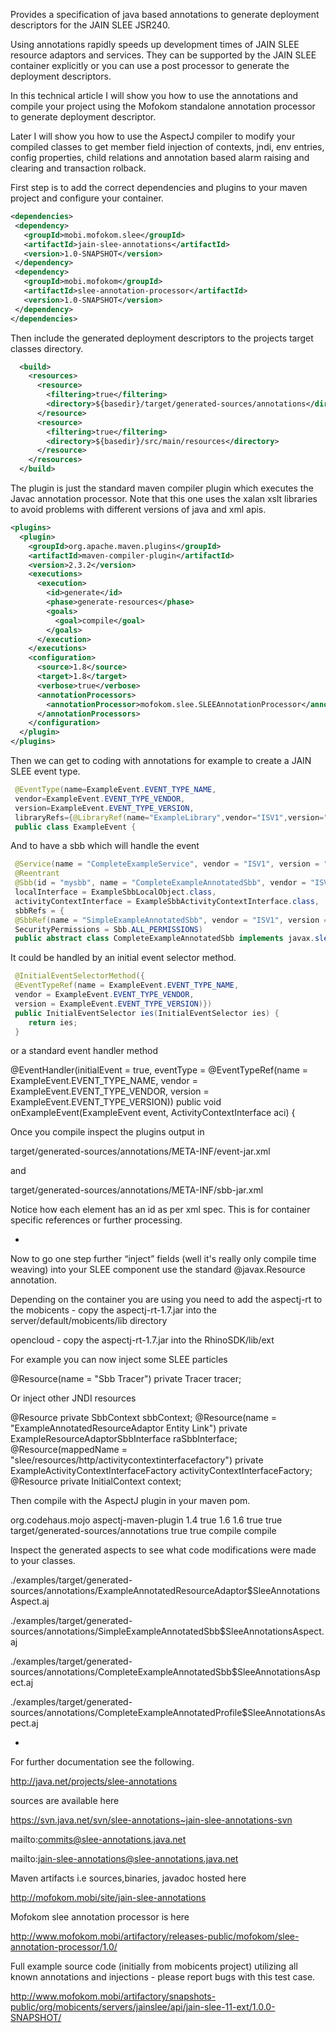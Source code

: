 Provides a specification of java based annotations to generate deployment descriptors for the JAIN SLEE JSR240.

Using annotations rapidly speeds up development times of JAIN SLEE resource adaptors and services. They can be supported by the JAIN SLEE container explicitly or you can use a post processor to generate the deployment descriptors.

In this technical article I will show you how to use the annotations and compile your project using the Mofokom standalone annotation processor to generate deployment descriptor.

Later I will show you how to use the AspectJ compiler to modify your compiled classes to get member field injection of contexts, jndi, env entries, config properties, child relations and annotation based alarm raising and clearing and transaction rolback.

First step is to add the correct dependencies and plugins to your maven project and configure your container.

 ````xml
<dependencies>
  <dependency>
    <groupId>mobi.mofokom.slee</groupId>
    <artifactId>jain-slee-annotations</artifactId>
    <version>1.0-SNAPSHOT</version>
  </dependency>
  <dependency>
    <groupId>mobi.mofokom</groupId>
    <artifactId>slee-annotation-processor</artifactId>
    <version>1.0-SNAPSHOT</version>
  </dependency>    
</dependencies>
````

Then include the generated deployment descriptors to the projects target classes directory.

````xml
  <build>
    <resources>
      <resource>
        <filtering>true</filtering>
        <directory>${basedir}/target/generated-sources/annotations</directory>
      </resource>
      <resource>
        <filtering>true</filtering>
        <directory>${basedir}/src/main/resources</directory>
      </resource>
    </resources>
  </build>
````

The plugin is just the standard maven compiler plugin which executes the Javac annotation processor. Note that this one uses the xalan xslt libraries to avoid problems with different versions of java and xml apis.

````xml 
<plugins>
  <plugin>
    <groupId>org.apache.maven.plugins</groupId>
    <artifactId>maven-compiler-plugin</artifactId>
    <version>2.3.2</version>
    <executions>
      <execution>
        <id>generate</id>
        <phase>generate-resources</phase>
        <goals>
          <goal>compile</goal> 
        </goals>
      </execution>
    </executions>
    <configuration>
      <source>1.8</source>
      <target>1.8</target>
      <verbose>true</verbose>
      <annotationProcessors>
        <annotationProcessor>mofokom.slee.SLEEAnnotationProcessor</annotationProcessor>
      </annotationProcessors>
    </configuration>
  </plugin>
</plugins>
````

Then we can get to coding with annotations for example to create a JAIN SLEE event type.

````java
 @EventType(name=ExampleEvent.EVENT_TYPE_NAME,
 vendor=ExampleEvent.EVENT_TYPE_VENDOR,
 version=ExampleEvent.EVENT_TYPE_VERSION,
 libraryRefs={@LibraryRef(name="ExampleLibrary",vendor="ISV1",version="1.0"),   @LibraryRef(name="ExampleLibrary2",vendor="ISV1",version="1.0")}) 
 public class ExampleEvent {
````

And to have a sbb which will handle the event

````java
 @Service(name = "CompleteExampleService", vendor = "ISV1", version = "1.0", rootSbb = CompleteExampleAnnotatedSbb.class)
 @Reentrant
 @Sbb(id = "mysbb", name = "CompleteExampleAnnotatedSbb", vendor = "ISV1", version = "1.0",
 localInterface = ExampleSbbLocalObject.class,
 activityContextInterface = ExampleSbbActivityContextInterface.class,
 sbbRefs = {
 @SbbRef(name = "SimpleExampleAnnotatedSbb", vendor = "ISV1", version = "1.0", alias = "SimpleSbb")},
 SecurityPermissions = Sbb.ALL_PERMISSIONS)
 public abstract class CompleteExampleAnnotatedSbb implements javax.slee.Sbb {
````

It could be handled by an initial event selector method.

````java
 @InitialEventSelectorMethod({
 @EventTypeRef(name = ExampleEvent.EVENT_TYPE_NAME,
 vendor = ExampleEvent.EVENT_TYPE_VENDOR,
 version = ExampleEvent.EVENT_TYPE_VERSION)}) 
 public InitialEventSelector ies(InitialEventSelector ies) {
    return ies;
 }
````

or a standard event handler method

 @EventHandler(initialEvent = true, eventType =
 @EventTypeRef(name = ExampleEvent.EVENT_TYPE_NAME,
 vendor = ExampleEvent.EVENT_TYPE_VENDOR,
 version = ExampleEvent.EVENT_TYPE_VERSION)) 
 public void onExampleEvent(ExampleEvent event,
 ActivityContextInterface aci) {

Once you compile inspect the plugins output in

 target/generated-sources/annotations/META-INF/event-jar.xml

and

 target/generated-sources/annotations/META-INF/sbb-jar.xml

Notice how each element has an id as per xml spec. This is for container specific references or further processing.

-

Now to go one step further “inject” fields (well it's really only compile time weaving) into your SLEE component use the standard @javax.Resource annotation.

Depending on the container you are using you need to add the aspectj-rt to the mobicents - copy the aspectj-rt-1.7.jar into the server/default/mobicents/lib directory

opencloud - copy the aspectj-rt-1.7.jar into the RhinoSDK/lib/ext

For example you can now inject some SLEE particles

 @Resource(name = "Sbb Tracer")
 private Tracer tracer;

Or inject other JNDI resources

 @Resource
 private SbbContext sbbContext;
 @Resource(name = "ExampleAnnotatedResourceAdaptor Entity Link")
 private ExampleResourceAdaptorSbbInterface raSbbInterface;
 @Resource(mappedName = "slee/resources/http/activitycontextinterfacefactory")
 private ExampleActivityContextInterfaceFactory activityContextInterfaceFactory;
 @Resource
 private InitialContext context;

Then compile with the AspectJ plugin in your maven pom.

 
<plugin>
    <groupId>org.codehaus.mojo</groupId>
    <artifactId>aspectj-maven-plugin</artifactId>
    <version>1.4</version>
    <configuration>
        <forceAjcCompile>true</forceAjcCompile>
        <source>1.6</source>
        <target>1.6</target>
        <showWeaveInfo>true</showWeaveInfo>
        <verbose>true</verbose>
        <aspectDirectory>target/generated-sources/annotations</aspectDirectory>
        <!--skip>true</skip-->
        <XnoInline>true</XnoInline>
        <Xreweavable>true</Xreweavable>
        <!--addSafePrefix>true</addSafePrefix-->
    </configuration>
    <executions>
        <execution>
            <phase>compile</phase>
            <goals>
                <goal>compile</goal>
            </goals>
        </execution>
    </executions>
</plugin>

Inspect the generated aspects to see what code modifications were made to your classes.

 ./examples/target/generated-sources/annotations/ExampleAnnotatedResourceAdaptor$SleeAnnotationsAspect.aj

 ./examples/target/generated-sources/annotations/SimpleExampleAnnotatedSbb$SleeAnnotationsAspect.aj

 ./examples/target/generated-sources/annotations/CompleteExampleAnnotatedSbb$SleeAnnotationsAspect.aj

 ./examples/target/generated-sources/annotations/CompleteExampleAnnotatedProfile$SleeAnnotationsAspect.aj

-

For further documentation see the following.

http://java.net/projects/slee-annotations

sources are available here

https://svn.java.net/svn/slee-annotations~jain-slee-annotations-svn

mailto:commits@slee-annotations.java.net

mailto:jain-slee-annotations@slee-annotations.java.net

Maven artifacts i.e sources,binaries, javadoc hosted here

http://mofokom.mobi/site/jain-slee-annotations

Mofokom slee annotation processor is here

http://www.mofokom.mobi/artifactory/releases-public/mofokom/slee-annotation-processor/1.0/

Full example source code (initially from mobicents project) utilizing all known annotations and injections - please report bugs with this test case.

http://www.mofokom.mobi/artifactory/snapshots-public/org/mobicents/servers/jainslee/api/jain-slee-11-ext/1.0.0-SNAPSHOT/
